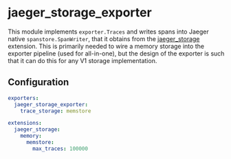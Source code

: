 # jaeger_storage_exporter

This module implements `exporter.Traces` and writes spans into Jaeger native `spanstore.SpanWriter`, that it obtains from the [jaeger_storage](../../extension/jaegerstorage/) extension. This is primarily needed to wire a memory storage into the exporter pipeline (used for all-in-one), but the design of the exporter is such that it can do this for any V1 storage implementation.

## Configuration

```yaml
exporters:
  jaeger_storage_exporter:
    trace_storage: memstore

extensions:
  jaeger_storage:
    memory:
      memstore:
        max_traces: 100000
```
